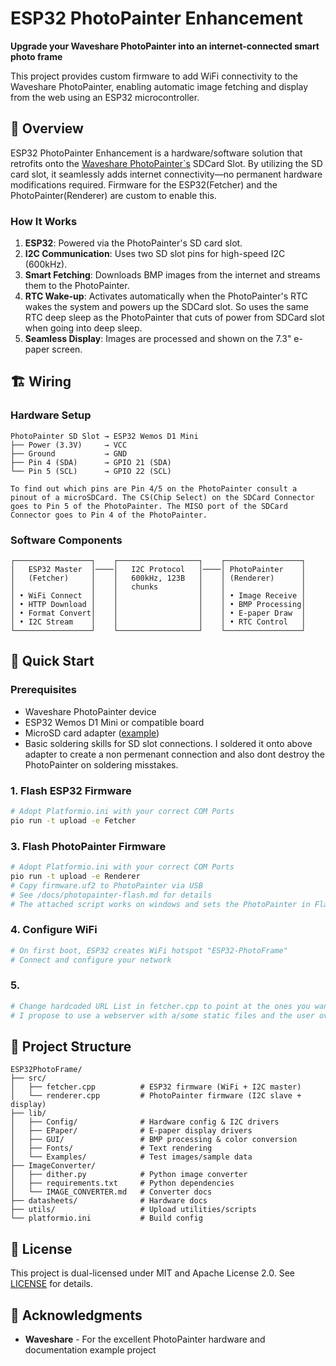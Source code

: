 # ESP32 PhotoPainter Enhancement

**Upgrade your Waveshare PhotoPainter into an internet-connected smart photo frame**

This project provides custom firmware to add WiFi connectivity to the Waveshare PhotoPainter, enabling automatic image fetching and display from the web using an ESP32 microcontroller.

## 🎯 Overview

ESP32 PhotoPainter Enhancement is a hardware/software solution that retrofits onto the [Waveshare PhotoPainter`s](https://www.waveshare.com/wiki/PhotoPainter) SDCard Slot. By utilizing the SD card slot, it seamlessly adds internet connectivity—no permanent hardware modifications required. Firmware for the ESP32(Fetcher) and the PhotoPainter(Renderer) are custom to enable this.

### How It Works

1. **ESP32**: Powered via the PhotoPainter's SD card slot.
2. **I2C Communication**: Uses two SD slot pins for high-speed I2C (600kHz).
3. **Smart Fetching**: Downloads BMP images from the internet and streams them to the PhotoPainter.
4. **RTC Wake-up**: Activates automatically when the PhotoPainter's RTC wakes the system and powers up the SDCard slot. So uses the same RTC deep sleep as the PhotoPainter that cuts of power from SDCard slot when going into deep sleep.
5. **Seamless Display**: Images are processed and shown on the 7.3" e-paper screen.

## 🏗️ Wiring

### Hardware Setup
```
PhotoPainter SD Slot → ESP32 Wemos D1 Mini
├── Power (3.3V)     → VCC
├── Ground           → GND
├── Pin 4 (SDA)      → GPIO 21 (SDA)
└── Pin 5 (SCL)      → GPIO 22 (SCL)

To find out which pins are Pin 4/5 on the PhotoPainter consult a pinout of a microSDCard. The CS(Chip Select) on the SDCard Connector goes to Pin 5 of the PhotoPainter. The MISO port of the SDCard Connector goes to Pin 4 of the PhotoPainter.
```

### Software Components
```
┌─────────────────┐    ┌──────────────────┐    ┌─────────────────┐
│   ESP32 Master  │────│   I2C Protocol   │────│ PhotoPainter    │
│   (Fetcher)     │    │   600kHz, 123B   │    │ (Renderer)      │
│                 │    │   chunks         │    │                 │
│ • WiFi Connect  │    │                  │    │ • Image Receive │
│ • HTTP Download │    │                  │    │ • BMP Processing│
│ • Format Convert│    │                  │    │ • E-paper Draw  │
│ • I2C Stream    │    │                  │    │ • RTC Control   │
└─────────────────┘    └──────────────────┘    └─────────────────┘
```

## 🚀 Quick Start

### Prerequisites
- Waveshare PhotoPainter device
- ESP32 Wemos D1 Mini or compatible board
- MicroSD card adapter ([example](https://amzn.eu/d/5vNI9uq))
- Basic soldering skills for SD slot connections. I soldered it onto above adapter to create a non permenant connection and also dont destroy the PhotoPainter on soldering misstakes.

### 1. Flash ESP32 Firmware
```bash
# Adopt Platformio.ini with your correct COM Ports
pio run -t upload -e Fetcher
```

### 3. Flash PhotoPainter Firmware
```bash
# Adopt Platformio.ini with your correct COM Ports
pio run -t upload -e Renderer
# Copy firmware.uf2 to PhotoPainter via USB
# See /docs/photopainter-flash.md for details
# The attached script works on windows and sets the PhotoPainter in Flash mode and uploads the firmware file.
```

### 4. Configure WiFi
```bash
# On first boot, ESP32 creates WiFi hotspot "ESP32-PhotoFrame"
# Connect and configure your network
```

### 5.
```bash
# Change hardcoded URL List in fetcher.cpp to point at the ones you want to download.
# I propose to use a webserver with a/some static files and the user overwrites them on the webserver so the client(esp32 fetcher) code can stay the same while rotating images soley over the webserver.
```

## 📁 Project Structure

```
ESP32PhotoFrame/
├── src/
│   ├── fetcher.cpp          # ESP32 firmware (WiFi + I2C master)
│   └── renderer.cpp         # PhotoPainter firmware (I2C slave + display)
├── lib/
│   ├── Config/              # Hardware config & I2C drivers
│   ├── EPaper/              # E-paper display drivers
│   ├── GUI/                 # BMP processing & color conversion
│   ├── Fonts/               # Text rendering
│   └── Examples/            # Test images/sample data
├── ImageConverter/
│   ├── dither.py            # Python image converter
│   ├── requirements.txt     # Python dependencies
│   └── IMAGE_CONVERTER.md   # Converter docs
├── datasheets/              # Hardware docs
├── utils/                   # Upload utilities/scripts
└── platformio.ini           # Build config
```

## 📄 License

This project is dual-licensed under MIT and Apache License 2.0. See [LICENSE](LICENSE) for details.

## 🙏 Acknowledgments

- **Waveshare** - For the excellent PhotoPainter hardware and documentation example project
